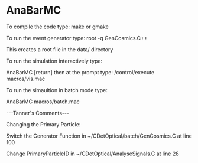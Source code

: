 # AnaBarMC
To compile the code type:
make or gmake

To run the event generator type:
root -q GenCosmics.C++

This creates a root file in the data/ directory

To run the simulation interactively type:

AnaBarMC [return]
then at the prompt type:
/control/execute macros/vis.mac

To run the simaultion in batch mode type:

AnaBarMC macros/batch.mac

---Tanner's Comments---

Changing the Primary Particle:

Switch the Generator Function in ~/CDetOptical/batch/GenCosmics.C at line 100

Change PrimaryParticleID in ~/CDetOptical/AnalyseSignals.C at line 28

